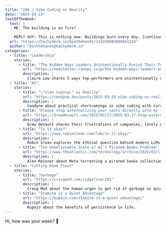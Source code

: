 ```yaml
---
title: "186 / Vibe Coding vs Reality"
date: "2025-03-23"
tootOfTheWeek:
  text: |
    ME: The building is on fire!

    REPLY GUY: This is nothing new. Buildings burn every day. [continues to sit there, burns to death]
  url: "https://hachyderm.io/@inthehands/114156883980891324"
  author: "@inthehands@hachyderm.io"
categories:
  - title: "Leadership"
    stories:
      - title: "The Hidden Ways Leaders Unintentionally Punish Their Top Performers"
        url: "https://newsletter.canopy.is/p/the-hidden-ways-leaders-unintentionally"
        description: |
          Claire Lew shares 5 ways top-performers are unintentionally driven away.
  - title: "AI"
    stories:
      - title: "\"Vibe Coding\" vs Reality"
        url: "https://cendyne.dev/posts/2025-03-19-vibe-coding-vs-reality.html"
        description: |
          Cendyne about practical shortcomings in vibe coding with current LLMs.
      - title: "Please stop externalizing your costs directly into my face"
        url: "https://drewdevault.com/2025/03/17/2025-03-17-Stop-externalizing-your-costs-on-me.html"
        description: |
          Drew DeVault shares their frustrations of companies, lately AI, abusing SourceHut.
      - title: "Is it okay?"
        url: "https://www.robinsloan.com/lab/is-it-okay/"
        description: |
          Robin Sloan explores the ethical question behind modern LLMs.
      - title: "The Unbelievable Scale of AI’s Pirated-Books Problem"
        url: "https://www.theatlantic.com/technology/archive/2025/03/libgen-meta-openai/682093/"
        description: |
          Alex Reisner about Meta torrenting a pirated books collection called LibGen with more than 7.5M books to train their AI models.
  - title: "Cutting Room Floor"
    stories:
      - title: "Garbage"
        url: "https://craigmod.com/ridgeline/203"
        description: |
          Craig Mod about the human urgen to get rid of garbage as quickly as possible.
      - title: "Stamina is a Quiet Advantage"
        url: "https://kupajo.com/stamina-is-a-quiet-advantage/"
        description: |
          Kupajo about the benefits of persistence in life.
---
```


Hi, how was your week? 🤗
